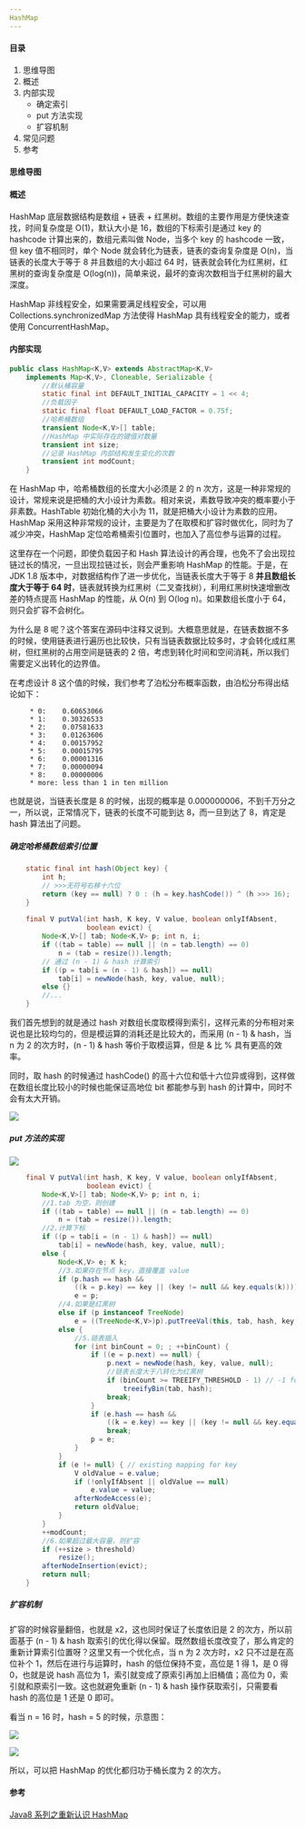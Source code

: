 ```yaml
---
HashMap
---
```


#### 目录

1. 思维导图
2. 概述
3. 内部实现
   - 确定索引
   - put 方法实现
   - 扩容机制
4. 常见问题
5. 参考

#### 思维导图

#### 概述

HashMap 底层数据结构是数组 + 链表 + 红黑树。数组的主要作用是方便快速查找，时间复杂度是 O(1)，默认大小是 16，数组的下标索引是通过 key 的 hashcode 计算出来的，数组元素叫做 Node，当多个 key 的 hashcode 一致，但 key 值不相同时，单个 Node 就会转化为链表，链表的查询复杂度是 O(n)，当链表的长度大于等于 8 并且数组的大小超过 64 时，链表就会转化为红黑树，红黑树的查询复杂度是 O(log(n))，简单来说，最坏的查询次数相当于红黑树的最大深度。

HashMap 非线程安全，如果需要满足线程安全，可以用 Collections.synchronizedMap 方法使得 HashMap 具有线程安全的能力，或者使用 ConcurrentHashMap。

#### 内部实现

```java
public class HashMap<K,V> extends AbstractMap<K,V>
    implements Map<K,V>, Cloneable, Serializable {
    	//默认桶容量
        static final int DEFAULT_INITIAL_CAPACITY = 1 << 4;
        //负载因子
        static final float DEFAULT_LOAD_FACTOR = 0.75f;
        //哈希桶数组
        transient Node<K,V>[] table;
        //HashMap 中实际存在的键值对数量
        transient int size;
        //记录 HashMap 内部结构发生变化的次数
        transient int modCount;
    }
```

在 HashMap 中，哈希桶数组的长度大小必须是 2 的 n 次方，这是一种非常规的设计，常规来说是把桶的大小设计为素数。相对来说，素数导致冲突的概率要小于非素数。HashTable 初始化桶的大小为 11，就是把桶大小设计为素数的应用。HashMap 采用这种非常规的设计，主要是为了在取模和扩容时做优化，同时为了减少冲突，HashMap 定位哈希桶索引位置时，也加入了高位参与运算的过程。

这里存在一个问题，即使负载因子和 Hash 算法设计的再合理，也免不了会出现拉链过长的情况，一旦出现拉链过长，则会严重影响 HashMap 的性能。于是，在 JDK 1.8 版本中，对数据结构作了进一步优化，当链表长度大于等于 8 **并且数组长度大于等于 64 时**，链表就转换为红黑树（二叉查找树），利用红黑树快速增删改差的特点提高 HashMap 的性能，从 O(n) 到 O(log n)。如果数组长度小于 64，则只会扩容不会树化。

为什么是 8 呢？这个答案在源码中注释又说到。大概意思就是，在链表数据不多的时候，使用链表进行遍历也比较快，只有当链表数据比较多时，才会转化成红黑树，但红黑树的占用空间是链表的 2 倍，考虑到转化时间和空间消耗，所以我们需要定义出转化的边界值。

在考虑设计 8 这个值的时候，我们参考了泊松分布概率函数，由泊松分布得出结论如下：

```
     * 0:    0.60653066
     * 1:    0.30326533
     * 2:    0.07581633
     * 3:    0.01263606
     * 4:    0.00157952
     * 5:    0.00015795
     * 6:    0.00001316
     * 7:    0.00000094
     * 8:    0.00000006
     * more: less than 1 in ten million
```

也就是说，当链表长度是 8 的时候，出现的概率是 0.000000006，不到千万分之一，所以说，正常情况下，链表的长度不可能到达 8，而一旦到达了 8，肯定是 hash 算法出了问题。

##### 确定哈希桶数组索引位置

```java
    static final int hash(Object key) {
        int h;
        // >>>无符号右移十六位
        return (key == null) ? 0 : (h = key.hashCode()) ^ (h >>> 16);
    }
    
    final V putVal(int hash, K key, V value, boolean onlyIfAbsent,
                   boolean evict) {
        Node<K,V>[] tab; Node<K,V> p; int n, i;
        if ((tab = table) == null || (n = tab.length) == 0)
            n = (tab = resize()).length;
        // 通过 (n - 1) & hash 计算索引
        if ((p = tab[i = (n - 1) & hash]) == null)
            tab[i] = newNode(hash, key, value, null);
        else {}
        //...
    }
```

我们首先想到的就是通过 hash 对数组长度取模得到索引，这样元素的分布相对来说也是比较均匀的，但是模运算的消耗还是比较大的，而采用 (n - 1) & hash，当 n 为 2 的次方时，(n - 1) & hash 等价于取模运算，但是 & 比 % 具有更高的效率。

同时，取 hash 的时候通过 hashCode() 的高十六位和低十六位异或得到，这样做在数组长度比较小的时候也能保证高地位 bit 都能参与到 hash 的计算中，同时不会有太大开销。

![](https://i.loli.net/2019/02/25/5c7380b96f5f7.png)

##### put 方法的实现

![](https://i.loli.net/2019/02/25/5c739044aa5dd.png)

```java
    final V putVal(int hash, K key, V value, boolean onlyIfAbsent,
                   boolean evict) {
        Node<K,V>[] tab; Node<K,V> p; int n, i;
        //1.tab 为空，则创建
        if ((tab = table) == null || (n = tab.length) == 0)
            n = (tab = resize()).length;
        //2.计算下标
        if ((p = tab[i = (n - 1) & hash]) == null)
            tab[i] = newNode(hash, key, value, null);
        else {
            Node<K,V> e; K k;
            //3.如果存在节点 key，直接覆盖 value
            if (p.hash == hash &&
                ((k = p.key) == key || (key != null && key.equals(k))))
                e = p;
            //4.如果是红黑树
            else if (p instanceof TreeNode)
                e = ((TreeNode<K,V>)p).putTreeVal(this, tab, hash, key, value);
            else {
                //5.链表插入
                for (int binCount = 0; ; ++binCount) {
                    if ((e = p.next) == null) {
                        p.next = newNode(hash, key, value, null);
                        //链表长度大于八转化为红黑树
                        if (binCount >= TREEIFY_THRESHOLD - 1) // -1 for 1st
                            treeifyBin(tab, hash);
                        break;
                    }
                    if (e.hash == hash &&
                        ((k = e.key) == key || (key != null && key.equals(k))))
                        break;
                    p = e;
                }
            }
            if (e != null) { // existing mapping for key
                V oldValue = e.value;
                if (!onlyIfAbsent || oldValue == null)
                    e.value = value;
                afterNodeAccess(e);
                return oldValue;
            }
        }
        ++modCount;
        //6.如果超过最大容量，则扩容
        if (++size > threshold)
            resize();
        afterNodeInsertion(evict);
        return null;
    }
```

##### 扩容机制

扩容的时候容量翻倍，也就是 x2，这也同时保证了长度依旧是 2 的次方，所以前面基于 (n - 1) & hash 取索引的优化得以保留。既然数组长度改变了，那么肯定的重新计算索引位置呀？这里又有一个优化点，当 n 为 2 次方时，x2 只不过是在高位补个 1，然后在进行与运算时，hash 的低位保持不变，高位是 1 得 1，是 0 得 0，也就是说 hash 高位为 1，索引就变成了原索引再加上旧桶值；高位为 0，索引就和原索引一致。这也就避免重新 (n - 1) & hash 操作获取索引，只需要看 hash 的高位是 1 还是 0 即可。

看当 n = 16 时，hash = 5 的时候，示意图：

![](https://i.loli.net/2019/02/25/5c73962006a2e.png)

![](https://i.loli.net/2019/02/25/5c73963767162.png)

所以，可以把 HashMap 的优化都归功于桶长度为 2 的次方。

#### 参考

[Java8 系列之重新认识 HashMap](https://mp.weixin.qq.com/s?__biz=MjM5NjQ5MTI5OA==&mid=504261609&idx=1&sn=cdc762fe7c9050e7e9a2554d8c3337a4&mpshare=1&scene=23&srcid=0217AGtnvS7RimagXJQkmTXc#rd)